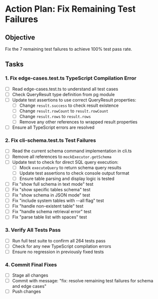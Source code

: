 # Action Plan: Fix Remaining Test Failures

## Objective
Fix the 7 remaining test failures to achieve 100% test pass rate.

## Tasks

### 1. Fix edge-cases.test.ts TypeScript Compilation Error
- [ ] Read edge-cases.test.ts to understand all test cases
- [ ] Check QueryResult type definition from pg module
- [ ] Update test assertions to use correct QueryResult properties:
  - [ ] Change `result.success` to check result existence
  - [ ] Change `result.rowCount` to `result.rowCount`
  - [ ] Change `result.rows` to `result.rows`
  - [ ] Remove any other references to wrapped result properties
- [ ] Ensure all TypeScript errors are resolved

### 2. Fix cli-schema.test.ts Test Failures
- [ ] Read the current schema command implementation in cli.ts
- [ ] Remove all references to `mockExecutor.getSchema`
- [ ] Update test to check for direct SQL query execution:
  - [ ] Mock `executeQuery` to return schema query results
  - [ ] Update test assertions to check console output format
  - [ ] Ensure table parsing and display logic is tested
- [ ] Fix "show full schema in text mode" test
- [ ] Fix "show specific tables schema" test
- [ ] Fix "show schema in JSON mode" test
- [ ] Fix "include system tables with --all flag" test
- [ ] Fix "handle non-existent table" test
- [ ] Fix "handle schema retrieval error" test
- [ ] Fix "parse table list with spaces" test

### 3. Verify All Tests Pass
- [ ] Run full test suite to confirm all 264 tests pass
- [ ] Check for any new TypeScript compilation errors
- [ ] Ensure no regression in previously fixed tests

### 4. Commit Final Fixes
- [ ] Stage all changes
- [ ] Commit with message: "fix: resolve remaining test failures for schema and edge cases"
- [ ] Push changes